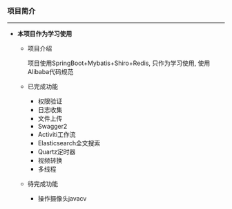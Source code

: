 ### 项目简介

---

 * **本项目作为学习使用**
    
    * 项目介绍
        
        项目使用SpringBoot+Mybatis+Shiro+Redis, 只作为学习使用,
        使用Alibaba代码规范

    * 已完成功能

        * 权限验证
        * 日志收集
        * 文件上传
        * Swagger2
        * Activiti工作流
        * Elasticsearch全文搜索
        * Quartz定时器
        * 视频转换
        * 多线程

    * 待完成功能

        * 操作摄像头javacv